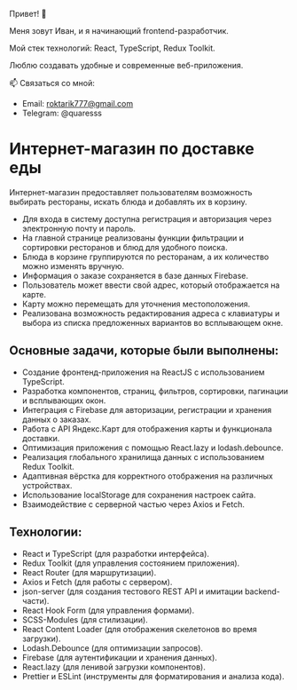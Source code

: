 Привет! 👋

Меня зовут Иван, и я начинающий frontend-разработчик.

Мой стек технологий: React, TypeScript, Redux Toolkit.

Люблю создавать удобные и современные веб-приложения.

📫 Связаться со мной:

- Email: roktarik777@gmail.com
- Telegram: @quaresss

# Интернет-магазин по доставке еды

Интернет-магазин предоставляет пользователям возможность выбирать рестораны, искать блюда и добавлять их в корзину.

- Для входа в систему доступна регистрация и авторизация через электронную почту и пароль.
- На главной странице реализованы функции фильтрации и сортировки ресторанов и блюд для удобного поиска.
- Блюда в корзине группируются по ресторанам, а их количество можно изменять вручную.
- Информация о заказе сохраняется в базе данных Firebase.
- Пользователь может ввести свой адрес, который отображается на карте.
- Карту можно перемещать для уточнения местоположения.
- Реализована возможность редактирования адреса с клавиатуры и выбора из списка предложенных вариантов во всплывающем окне.

## Основные задачи, которые были выполнены:

- Создание фронтенд-приложения на ReactJS с использованием TypeScript.
- Разработка компонентов, страниц, фильтров, сортировки, пагинации и всплывающих окон.
- Интеграция с Firebase для авторизации, регистрации и хранения данных о заказах.
- Работа с API Яндекс.Карт для отображения карты и функционала доставки.
- Оптимизация приложения с помощью React.lazy и lodash.debounce.
- Реализация глобального хранилища данных с использованием Redux Toolkit.
- Адаптивная вёрстка для корректного отображения на различных устройствах.
- Использование localStorage для сохранения настроек сайта.
- Взаимодействие с серверной частью через Axios и Fetch.

## Технологии:

- React и TypeScript (для разработки интерфейса).
- Redux Toolkit (для управления состоянием приложения).
- React Router (для маршрутизации).
- Axios и Fetch (для работы с сервером).
- json-server (для создания тестового REST API и имитации backend-части).
- React Hook Form (для управления формами).
- SCSS-Modules (для стилизации).
- React Content Loader (для отображения скелетонов во время загрузки).
- Lodash.Debounce (для оптимизации запросов).
- Firebase (для аутентификации и хранения данных).
- React.lazy (для ленивой загрузки компонентов).
- Prettier и ESLint (инструменты для форматирования и анализа кода).
